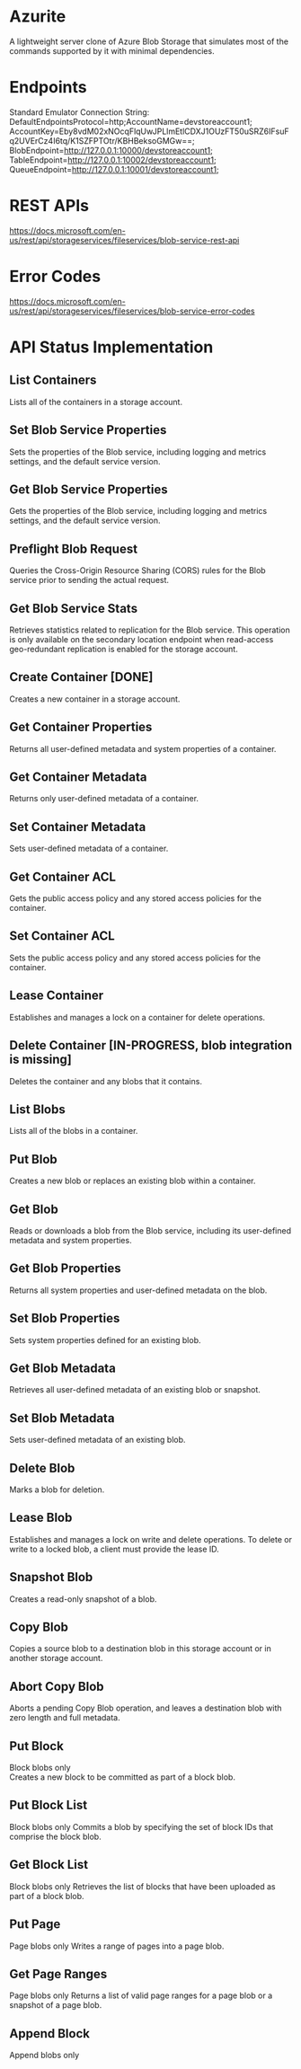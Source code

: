 # Azurite
A lightweight server clone of Azure Blob Storage that simulates most of the commands supported by it with minimal dependencies.

# Endpoints
Standard Emulator Connection String:
DefaultEndpointsProtocol=http;AccountName=devstoreaccount1;
AccountKey=Eby8vdM02xNOcqFlqUwJPLlmEtlCDXJ1OUzFT50uSRZ6IFsuFq2UVErCz4I6tq/K1SZFPTOtr/KBHBeksoGMGw==;
BlobEndpoint=http://127.0.0.1:10000/devstoreaccount1;
TableEndpoint=http://127.0.0.1:10002/devstoreaccount1;
QueueEndpoint=http://127.0.0.1:10001/devstoreaccount1;

# REST APIs
https://docs.microsoft.com/en-us/rest/api/storageservices/fileservices/blob-service-rest-api

# Error Codes
https://docs.microsoft.com/en-us/rest/api/storageservices/fileservices/blob-service-error-codes

# API Status Implementation
## List Containers
Lists all of the containers in a storage account.

## Set Blob Service Properties 	
Sets the properties of the Blob service, including logging and metrics settings, and the default service version.

## Get Blob Service Properties
Gets the properties of the Blob service, including logging and metrics settings, and the default service version.

## Preflight Blob Request
Queries the Cross-Origin Resource Sharing (CORS) rules for the Blob service prior to sending the actual request.

## Get Blob Service Stats
Retrieves statistics related to replication for the Blob service. This operation is only available on the secondary location endpoint when read-access geo-redundant replication is enabled for the storage account.

## Create Container [DONE] 
Creates a new container in a storage account.

## Get Container Properties 	
Returns all user-defined metadata and system properties of a container.

## Get Container Metadata 	
Returns only user-defined metadata of a container.

## Set Container Metadata
Sets user-defined metadata of a container.

## Get Container ACL 	 	
Gets the public access policy and any stored access policies for the container.

## Set Container ACL 
Sets the public access policy and any stored access policies for the container.

## Lease Container 	
Establishes and manages a lock on a container for delete operations.

## Delete Container [IN-PROGRESS, blob integration is missing] 	
Deletes the container and any blobs that it contains.

## List Blobs 
Lists all of the blobs in a container.

## Put Blob
Creates a new blob or replaces an existing blob within a container.

## Get Blob 	 	
Reads or downloads a blob from the Blob service, including its user-defined metadata and system properties.

## Get Blob Properties 	 	
Returns all system properties and user-defined metadata on the blob.

## Set Blob Properties 	 	
Sets system properties defined for an existing blob.

## Get Blob Metadata
Retrieves all user-defined metadata of an existing blob or snapshot.

## Set Blob Metadata
Sets user-defined metadata of an existing blob.

## Delete Blob 
Marks a blob for deletion.

## Lease Blob
Establishes and manages a lock on write and delete operations. To delete or write to a locked blob, a client must provide the lease ID.

## Snapshot Blob
Creates a read-only snapshot of a blob.

## Copy Blob
Copies a source blob to a destination blob in this storage account or in another storage account.

## Abort Copy Blob
Aborts a pending Copy Blob operation, and leaves a destination blob with zero length and full metadata.

## Put Block 	
Block blobs only 	
Creates a new block to be committed as part of a block blob.

## Put Block List
Block blobs only
Commits a blob by specifying the set of block IDs that comprise the block blob.

## Get Block List
Block blobs only
Retrieves the list of blocks that have been uploaded as part of a block blob.

## Put Page
Page blobs only
Writes a range of pages into a page blob.

## Get Page Ranges
Page blobs only
Returns a list of valid page ranges for a page blob or a snapshot of a page blob.

## Append Block
Append blobs only